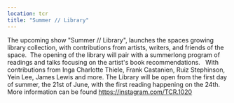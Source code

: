 ```yaml
---
location: tcr
title: "Summer // Library"
---
```

The upcoming show "Summer // Library", launches the spaces growing library collection, with contributions from artists, writers, and friends of the space.  The opening of the library will pair with a summerlong program of readings and talks focusing on the artist's book recommendations.   With contributions from Inga Charlotte Thiele, Frank Castanien, Ruiz Stephinson, Yein Lee, James Lewis and more.
The Library will be open from the first day of summer, the 21st of June, with the first reading happening on the 24th.
More information can be found https://instagram.com/TCR.1020
